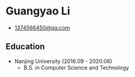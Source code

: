# Guangyao Li

* 1374566450@qq.com

## Education

* Nanjing University (2016.09 - 2020.06)
  + B.S. in Computer Science and Technology
